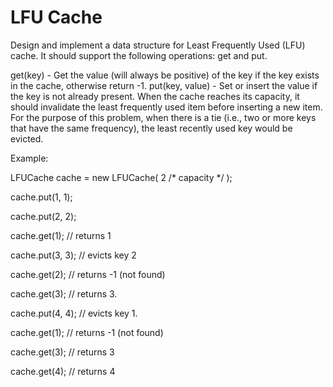 # LFU Cache
Design and implement a data structure for Least Frequently Used (LFU) cache. It should support the following operations: get and put.

get(key) - Get the value (will always be positive) of the key if the key exists in the cache, otherwise return -1.
put(key, value) - Set or insert the value if the key is not already present. When the cache reaches its capacity, it should invalidate the least frequently used item before inserting a new item. For the purpose of this problem, when there is a tie (i.e., two or more keys that have the same frequency), the least recently used key would be evicted.


Example: 

LFUCache cache = new LFUCache( 2 /* capacity */ );

cache.put(1, 1);

cache.put(2, 2);

cache.get(1);       // returns 1

cache.put(3, 3);    // evicts key 2

cache.get(2);       // returns -1 (not found)

cache.get(3);       // returns 3.

cache.put(4, 4);    // evicts key 1.

cache.get(1);       // returns -1 (not found)

cache.get(3);       // returns 3

cache.get(4);       // returns 4